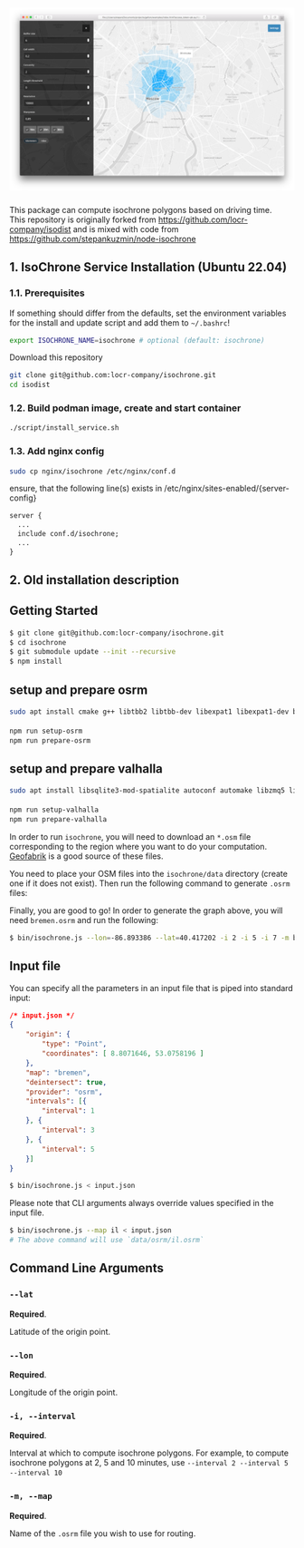 # ![Header][0]

This package can compute isochrone polygons based on driving time.  
This repository is originally forked from https://github.com/locr-company/isodist and is mixed with code from https://github.com/stepankuzmin/node-isochrone

## 1. IsoChrone Service Installation (Ubuntu 22.04)

### 1.1. Prerequisites

If something should differ from the defaults, set the environment variables for the install and update script and add them to `~/.bashrc`!

```bash
export ISOCHRONE_NAME=isochrone # optional (default: isochrone)
```

Download this repository

```bash
git clone git@github.com:locr-company/isochrone.git
cd isodist
```

### 1.2. Build podman image, create and start container

```bash
./script/install_service.sh
```

### 1.3. Add nginx config

```bash
sudo cp nginx/isochrone /etc/nginx/conf.d
```

ensure, that the following line(s) exists in /etc/nginx/sites-enabled/{server-config}

```nginx
server {
  ...
  include conf.d/isochrone;
  ...
}
```

## 2. Old installation description

## Getting Started
```sh
$ git clone git@github.com:locr-company/isochrone.git
$ cd isochrone
$ git submodule update --init --recursive
$ npm install
```

## setup and prepare osrm
```sh
sudo apt install cmake g++ libtbb2 libtbb-dev libexpat1 libexpat1-dev bzip2 libbz2-1.0 libbz2-dev lua5.3 libluabind-dev liblua5.3-0 liblua5.3-dev libluajit-5.1-dev luajit zlib1g zlib1g-dev libboost-all-dev

npm run setup-osrm
npm run prepare-osrm
```

## setup and prepare valhalla
```sh
sudo apt install libsqlite3-mod-spatialite autoconf automake libzmq5 libzmq3-dev libczmq4 libczmq-dev curl libcurl4 libcurl4-openssl-dev libprotobuf-dev libgeos-dev libgeos++-dev protobuf-compiler spatialite-bin libsqlite3-dev libspatialite-dev libsqlite3-mod-spatialite lcov unzip

npm run setup-valhalla
npm run prepare-valhalla
```

In order to run `isochrone`, you will need to download an `*.osm` file corresponding to the region
where you want to do your computation. [Geofabrik][1] is a good source of these files.

You need to place your OSM files into the `isochrone/data` directory (create one if it does not exist).
Then run the following command to generate `.osrm` files:

Finally, you are good to go! In order to generate the graph above, you will need `bremen.osrm` and
run the following:
```sh
$ bin/isochrone.js --lon=-86.893386 --lat=40.417202 -i 2 -i 5 -i 7 -m bremen
```

## Input file
You can specify all the parameters in an input file that is piped into standard input:
```json
/* input.json */
{
	"origin": {
		"type": "Point",
		"coordinates": [ 8.8071646, 53.0758196 ]
	},
	"map": "bremen",
	"deintersect": true,
	"provider": "osrm",
	"intervals": [{
		"interval": 1
	}, {
		"interval": 3
	}, {
		"interval": 5
	}]
}

```
```sh
$ bin/isochrone.js < input.json
```

Please note that CLI arguments always override values specified in the input file.
```sh
$ bin/isochrone.js --map il < input.json
# The above command will use `data/osrm/il.osrm`
```


## Command Line Arguments

### `--lat`
**Required**.

Latitude of the origin point.

### `--lon`
**Required**.

Longitude of the origin point.

### `-i, --interval`
**Required**.

Interval at which to compute isochrone polygons.
For example, to compute isochrone polygons at 2, 5 and 10 minutes, use
`--interval 2 --interval 5 --interval 10`

### `-m, --map`
**Required**.

Name of the `.osrm` file you wish to use for routing.


[0]: media/isochrone.png
[1]: https://download.geofabrik.de
